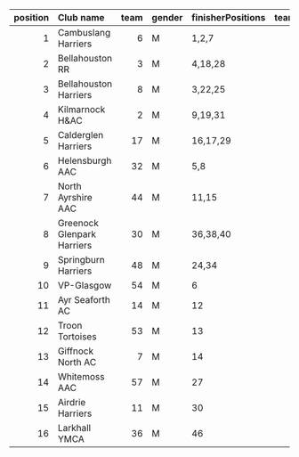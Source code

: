 |   position | Club name                  |   team | gender   | finisherPositions   |   teamPoints |   penaltyPoints |   totalPoints |   totalFinishers | Website                                    |
|-----------:|:---------------------------|-------:|:---------|:--------------------|-------------:|----------------:|--------------:|-----------------:|:-------------------------------------------|
|          1 | Cambuslang Harriers        |      6 | M        | 1,2,7               |           10 |               0 |            10 |                8 | https://cambuslangharriers.org/            |
|          2 | Bellahouston RR            |      3 | M        | 4,18,28             |           50 |               0 |            50 |                4 | https://www.bellahoustonroadrunners.co.uk/ |
|          3 | Bellahouston Harriers      |      8 | M        | 3,22,25             |           50 |               0 |            50 |                7 | http://www.bellahoustonharriers.co.uk/     |
|          4 | Kilmarnock H&AC            |      2 | M        | 9,19,31             |           59 |               0 |            59 |                5 | http://www.kilmarnockharriers.com/         |
|          5 | Calderglen Harriers        |     17 | M        | 16,17,29            |           62 |               0 |            62 |                5 | http://www.calderglenharriers.org.uk/      |
|          6 | Helensburgh AAC            |     32 | M        | 5,8                 |           13 |              57 |            70 |                2 | https://www.helensburghaac.com/            |
|          7 | North Ayrshire AAC         |     44 | M        | 11,15               |           26 |              57 |            83 |                2 | https://naathletics.co.uk/                 |
|          8 | Greenock Glenpark Harriers |     30 | M        | 36,38,40            |          114 |               0 |           114 |                5 | https://greenockglenparkharriers.com/      |
|          9 | Springburn Harriers        |     48 | M        | 24,34               |           58 |              57 |           115 |                2 | https://www.springburnharriers.co.uk/      |
|         10 | VP-Glasgow                 |     54 | M        | 6                   |            6 |             114 |           120 |                1 | https://www.vp-glasgow.com                 |
|         11 | Ayr Seaforth AC            |     14 | M        | 12                  |           12 |             114 |           126 |                1 | https://www.ayrseaforth.co.uk/             |
|         12 | Troon Tortoises            |     53 | M        | 13                  |           13 |             114 |           127 |                1 | http://troontortoises.co.uk                |
|         13 | Giffnock North AC          |      7 | M        | 14                  |           14 |             114 |           128 |                1 | https://www.giffnocknorth.co.uk/           |
|         14 | Whitemoss AAC              |     57 | M        | 27                  |           27 |             114 |           141 |                1 | https://whitemossaac.co.uk/                |
|         15 | Airdrie Harriers           |     11 | M        | 30                  |           30 |             114 |           144 |                1 | http://airdrieharriers.org/                |
|         16 | Larkhall YMCA              |     36 | M        | 46                  |           46 |             114 |           160 |                1 | https://www.larkhallymcaharriers.org       |